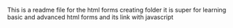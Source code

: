 This is a readme file for the html forms creating folder
it is super for learning basic and advanced html forms and its link with javascript